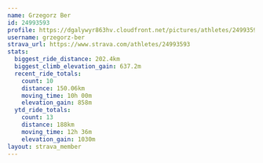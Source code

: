 ```yaml
---
name: Grzegorz Ber
id: 24993593
profile: https://dgalywyr863hv.cloudfront.net/pictures/athletes/24993593/7453165/11/large.jpg
username: grzegorz-ber
strava_url: https://www.strava.com/athletes/24993593
stats:
  biggest_ride_distance: 202.4km
  biggest_climb_elevation_gain: 637.2m
  recent_ride_totals:
    count: 10
    distance: 150.06km
    moving_time: 10h 00m
    elevation_gain: 858m
  ytd_ride_totals:
    count: 13
    distance: 188km
    moving_time: 12h 36m
    elevation_gain: 1030m
layout: strava_member
--- 
```

